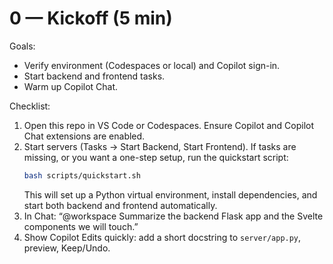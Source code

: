 # 0 — Kickoff (5 min)

Goals:
- Verify environment (Codespaces or local) and Copilot sign-in.
- Start backend and frontend tasks.
- Warm up Copilot Chat.

Checklist:
1) Open this repo in VS Code or Codespaces. Ensure Copilot and Copilot Chat extensions are enabled.
2) Start servers (Tasks → Start Backend, Start Frontend). If tasks are missing, or you want a one-step setup, run the quickstart script:
	```sh
	bash scripts/quickstart.sh
	```
	This will set up a Python virtual environment, install dependencies, and start both backend and frontend automatically.
3) In Chat: “@workspace Summarize the backend Flask app and the Svelte components we will touch.”
4) Show Copilot Edits quickly: add a short docstring to `server/app.py`, preview, Keep/Undo.
